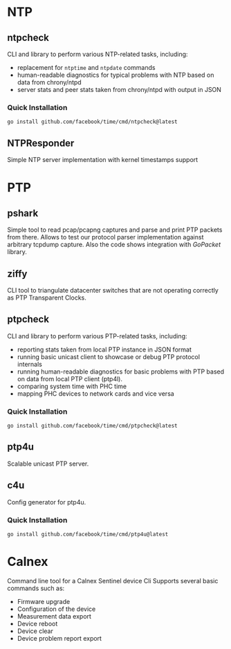 # NTP

## ntpcheck
CLI and library to perform various NTP-related tasks, including:
* replacement for `ntptime` and `ntpdate` commands
* human-readable diagnostics for typical problems with NTP based on data from chrony/ntpd
* server stats and peer stats taken from chrony/ntpd with output in JSON

### Quick Installation
```console
go install github.com/facebook/time/cmd/ntpcheck@latest
```

## NTPResponder
Simple NTP server implementation with kernel timestamps support

# PTP

## pshark
Simple tool to read pcap/pcapng captures and parse and print PTP packets from there.
Allows to test our protocol parser implementation against arbitrary tcpdump capture.
Also the code shows integration with *GoPacket* library.

## ziffy
CLI tool to triangulate datacenter switches that are not operating correctly as PTP Transparent Clocks.

## ptpcheck
CLI and library to perform various PTP-related tasks, including:
* reporting stats taken from local PTP instance in JSON format
* running basic unicast client to showcase or debug PTP protocol internals
* running human-readable diagnostics for basic problems with PTP based on data from local PTP client (ptp4l).
* comparing system time with PHC time
* mapping PHC devices to network cards and vice versa

### Quick Installation
```console
go install github.com/facebook/time/cmd/ptpcheck@latest
```

## ptp4u
Scalable unicast PTP server.

## c4u
Config generator for ptp4u.

### Quick Installation
```console
go install github.com/facebook/time/cmd/ptp4u@latest
```

# Calnex
Command line tool for a Calnex Sentinel device
Cli Supports several basic commands such as:
* Firmware upgrade
* Configuration of the device
* Measurement data export
* Device reboot
* Device clear
* Device problem report export
